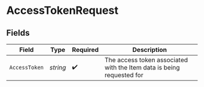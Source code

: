 # AccessTokenRequest


## Fields

| Field                                                                 | Type                                                                  | Required                                                              | Description                                                           |
| --------------------------------------------------------------------- | --------------------------------------------------------------------- | --------------------------------------------------------------------- | --------------------------------------------------------------------- |
| `AccessToken`                                                         | *string*                                                              | :heavy_check_mark:                                                    | The access token associated with the Item data is being requested for |